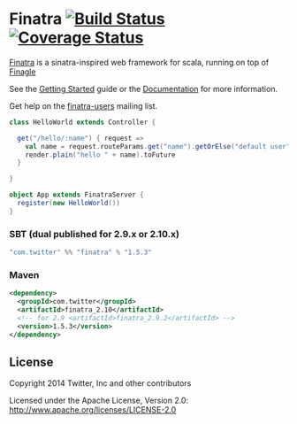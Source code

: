 # Finatra [![Build Status](https://secure.travis-ci.org/twitter/finatra.png?branch=master)](http://travis-ci.org/twitter/finatra) [![Coverage Status](https://coveralls.io/repos/twitter/finatra/badge.png?branch=master)](https://coveralls.io/r/twitter/finatra?branch=master)

[Finatra](http://finatra.info) is a sinatra-inspired web framework for scala, running on top of [Finagle](http://twitter.github.com/finagle/)

See the [Getting Started](http://finatra.info/docs/tutorial.html) guide or the [Documentation](http://finatra.info/docs/index.html) for more information.

Get help on the [finatra-users](https://groups.google.com/forum/#!forum/finatra-users) mailing list.

```scala
class HelloWorld extends Controller {

  get("/hello/:name") { request =>
    val name = request.routeParams.get("name").getOrElse("default user")
    render.plain("hello " + name).toFuture
  }

}

object App extends FinatraServer {
  register(new HelloWorld())
}
```

### SBT (dual published for 2.9.x or 2.10.x)

```scala
"com.twitter" %% "finatra" % "1.5.3"
```

### Maven

```xml
<dependency>
  <groupId>com.twitter</groupId>
  <artifactId>finatra_2.10</artifactId>
  <!-- for 2.9 <artifactId>finatra_2.9.2</artifactId> -->
  <version>1.5.3</version>
</dependency>
```

## License

Copyright 2014 Twitter, Inc and other contributors

Licensed under the Apache License, Version 2.0: http://www.apache.org/licenses/LICENSE-2.0

